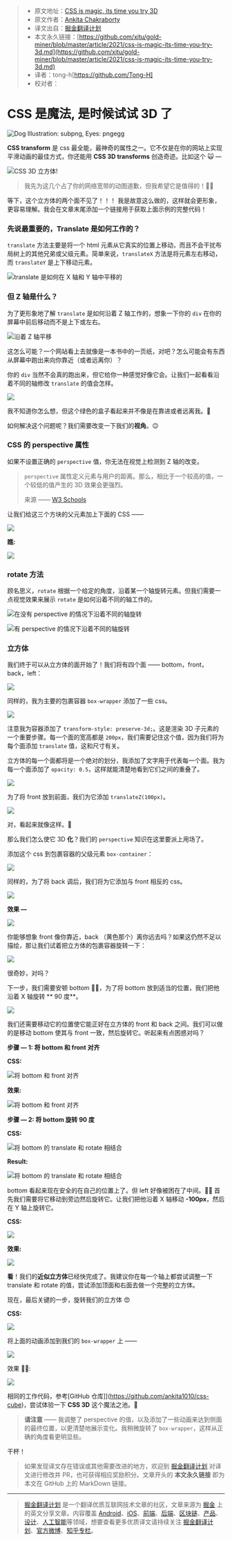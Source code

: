 > * 原文地址：[CSS is magic, its time you try 3D](https://levelup.gitconnected.com/css-is-magic-its-time-you-try-3d-91a2dd49c781)
> * 原文作者：[Ankita Chakraborty](https://medium.com/@ankitachakraborty)
> * 译文出自：[掘金翻译计划](https://github.com/xitu/gold-miner)
> * 本文永久链接：[https://github.com/xitu/gold-miner/blob/master/article/2021/css-is-magic-its-time-you-try-3d.md](https://github.com/xitu/gold-miner/blob/master/article/2021/css-is-magic-its-time-you-try-3d.md)
> * 译者：tong-h[https://github.com/Tong-H]
> * 校对者：

# CSS 是魔法, 是时候试试 3D 了

![Dog Illustration: [subpng](https://www.subpng.com/), Eyes: [pngegg](https://www.pngegg.com)](https://cdn-images-1.medium.com/max/5440/1*WKVcqB1XHjA5Fbdm-AQU-g.png)

**CSS transform** 是 css 最全能，最神奇的属性之一。它不仅是在你的网站上实现平滑动画的最佳方式，你还能用 **CSS 3D transforms** 创造奇迹。比如这个 🙀 —

![CSS 3D 立方体!](https://cdn-images-1.medium.com/max/2000/1*dFJEMRBc7vlHnLf_MYI0Iw.gif)

> 我先为这几个占了你的网络宽带的动图道歉，但我希望它是值得的！🤜🤛

等下，这个立方体的两个面不见了！！！
我是故意这么做的，这样就会更形象，更容易理解。我会在文章末尾添加一个链接用于获取上面示例的完整代码！

### 先说最重要的，Translate 是如何工作的？

`translate` 方法主要是将一个 html 元素从它真实的位置上移动，而且不会干扰布局树上的其他兄弟或父级元素。简单来说，`translateX` 方法是将元素左右移动，而 `translateY` 是上下移动元素。

![translate 是如何在 X 轴和 Y 轴中平移的](https://cdn-images-1.medium.com/max/3688/1*cq8Q9DGLScj3v038DnxjhQ.png)

### 但 Z 轴是什么？

为了更形象地了解 `translate` 是如何沿着 Z 轴工作的，想象一下你的 `div` 在你的屏幕中前后移动而不是上下或左右。

![沿着 Z 轴平移](https://cdn-images-1.medium.com/max/4328/1*qXx6HIGzXvPZY4oO_4gEFQ.png)

这怎么可能？一个网站看上去就像是一本书中的一页纸，对吧？怎么可能会有东西从屏幕中跑出来向你靠近（或者远离你）？

你的 `div` 当然不会真的跑出来，但它给你一种感觉好像它会。让我们一起看看沿着不同的轴修改 `translate` 的值会怎样。

![](https://cdn-images-1.medium.com/max/2000/1*lNQdNBsRYNzWduwKFCdR5w.gif)

我不知道你怎么想，但这个绿色的盒子看起来并不像是在靠进或者远离我。👺

如何解决这个问题呢？我们需要改变一下我们的**视角**。😉

### CSS 的 perspective 属性

如果不设置正确的 `perspective` 值，你无法在视觉上检测到 Z 轴的改变。

> `perspective` 属性定义元素与用户的距离。那么，相比于一个较高的值，一个较低的值产生的 3D 效果会更强烈。
>
> 来源 —— [W3 Schools](https://www.w3schools.com/cssref/css3_pr_perspective.asp)

让我们给这三个方块的父元素加上下面的 CSS ——

![](https://cdn-images-1.medium.com/max/2724/1*ijVRelbthN6Ivuf5xDs7Iw.png)

**瞧:**

![](https://cdn-images-1.medium.com/max/2000/1*5Go0arpobwsP4NtVYPRH4A.gif)

### rotate 方法

顾名思义，`rotate` 根据一个给定的角度，沿着某一个轴旋转元素。但我们需要一点视觉效果来展示 `rotate` 是如何沿着不同的轴工作的。

![在没有 perspective 的情况下沿着不同的轴旋转](https://cdn-images-1.medium.com/max/2000/1*L06oWqkChV9deUNUVKrITw.gif)

![有 perspective 的情况下沿着不同的轴旋转](https://cdn-images-1.medium.com/max/2000/1*nu1bM-wUxugvSsDj2H1ZSg.gif)

### 立方体

我们终于可以从立方体的面开始了！我们将有四个面 —— bottom，front，back，left：

![](https://cdn-images-1.medium.com/max/2388/1*q69vRRksjkM4M2xY0Meycg.png)

同样的，我为主要的包裹容器 `box-wrapper` 添加了一些 css。

![](https://cdn-images-1.medium.com/max/2000/1*gSM7KPGdGmzmo5D-Jpr_UA.png)

注意我为容器添加了 `transform-style: preserve-3d;`。这是渲染 3D 子元素的一个重要步骤。每一个面的宽高都是 `200px`，我们需要记住这个值，因为我们将为每个面添加 `translate` 值，这和尺寸有关。

立方体的每一个面都将是一个绝对的划分，我添加了文字用于代表每一个面。我为每一个面添加了 `opacity: 0.5`，这样就能清楚地看到它们之间的重叠了。

![](https://cdn-images-1.medium.com/max/2236/1*iygD8k6WIHvobgQKUAc9Ww.png)

为了将 front 放到前面，我们为它添加 `translateZ(100px)`。

![](https://cdn-images-1.medium.com/max/2768/1*-URkuoY7VunPTDHgQzSqsA.png)

对，看起来就像这样。🙁

那么我们怎么使它 3D **化**？我们的 `perspective` 知识在这里要派上用场了。

添加这个 css 到包裹容器的父级元素 `box-container`：

![](https://cdn-images-1.medium.com/max/2000/1*pB8EdPyeKJywcoUVkdNszw.png)

同样的，为了将 back 调后，我们将为它添加与 front 相反的 css。

![](https://cdn-images-1.medium.com/max/2000/1*r1-jRUGjUW-8a0-ckLay_Q.png)

**效果 —**

![](https://cdn-images-1.medium.com/max/2608/1*q6x7s9gLwwVf3WtIMaQYvg.png)

你能够想象 front 像你靠近，back （黄色那个）离你远去吗？如果这仍然不足以描绘，那让我们试着把立方体的包裹容器旋转一下：

![](https://cdn-images-1.medium.com/max/2000/1*jaSlx71f9SunHXIOxGdthg.gif)

很奇妙，对吗？

下一步，我们需要安顿 bottom 💁‍♀️，为了将 bottom 放到适当的位置，我们把他沿着 X 轴旋转 ** 90 度**。

![](https://cdn-images-1.medium.com/max/2000/1*icrwzzydWhtOKhj85QnO1A.gif)

我们还需要移动它的位置使它能正好在立方体的 front 和 back 之间。我们可以做的是移动 bottom 使其与 front 一致，然后旋转它。听起来有点困惑对吗？

**步骤 — 1: 将 bottom 和 front 对齐**

**CSS:**

![将 bottom 和 front 对齐](https://cdn-images-1.medium.com/max/2000/1*CBL0oCueX-bgBbVRJXC0dA.png)

**效果:**

![将 bottom 和 front 对齐](https://cdn-images-1.medium.com/max/2000/1*xLD_mS8WsK3nzScd6tbwKw.gif)

**步骤 — 2: 将 bottom 旋转 90 度**

**CSS:**

![将 bottom 的 translate 和 rotate 相结合](https://cdn-images-1.medium.com/max/2152/1*LVmwdMV9BtJEZYP9u37pmw.png)

**Result:**

![将 bottom 的 translate 和 rotate 相结合](https://cdn-images-1.medium.com/max/2000/1*qsGQ7VjZngLZm9SoU8LuxA.gif)

bottom 看起来现在安全的在自己的位置上了。但 left 好像被困在了中间。🙍‍♀️ 首先我们需要将它移动到旁边然后旋转它。让我们把他沿着 X 轴移动 **-100px**，然后在 Y 轴上旋转它。

**CSS:**

![](https://cdn-images-1.medium.com/max/2180/1*5RJvq7AM6mGD5zVVGoXM7w.png)

**效果:**

![](https://cdn-images-1.medium.com/max/2000/1*WnnTtpzcd691KA2qO0b16w.gif)

**看**！我们的**近似立方体**已经快完成了。我建议你在每一个轴上都尝试调整一下 translate 和 rotate 的值，尝试添加顶面和右面去做一个完整的立方体。

现在，最后关键的一步，旋转我们的立方体 😍

**CSS:**

![](https://cdn-images-1.medium.com/max/2000/1*VhF0Ltn-I8vLPhTc6xaj9A.png)

将上面的动画添加到我们的 `box-wrapper` 上 ——

![](https://cdn-images-1.medium.com/max/2336/1*RbHF6_VStIc1nYnx5g_pog.png)

效果 🤜🤛:

![](https://cdn-images-1.medium.com/max/2000/1*OZ9tJyqDlJZ5NZhuRT1-wA.gif)

相同的工作代码，参考[GitHub 仓库]](https://github.com/ankita1010/css-cube)，尝试体验一下 **CSS 3D** 这个魔法之池。💫


> **请注意** —— 我调整了 perspective 的值，以及添加了一些动画来达到侧面的最终位置，以更清楚地展示变化。我稍微旋转了 `box-wrapper`，这样从正确的角度看更明显些。

干杯！

> 如果发现译文存在错误或其他需要改进的地方，欢迎到 [掘金翻译计划](https://github.com/xitu/gold-miner) 对译文进行修改并 PR，也可获得相应奖励积分。文章开头的 **本文永久链接** 即为本文在 GitHub 上的 MarkDown 链接。

---

> [掘金翻译计划](https://github.com/xitu/gold-miner) 是一个翻译优质互联网技术文章的社区，文章来源为 [掘金](https://juejin.im) 上的英文分享文章。内容覆盖 [Android](https://github.com/xitu/gold-miner#android)、[iOS](https://github.com/xitu/gold-miner#ios)、[前端](https://github.com/xitu/gold-miner#前端)、[后端](https://github.com/xitu/gold-miner#后端)、[区块链](https://github.com/xitu/gold-miner#区块链)、[产品](https://github.com/xitu/gold-miner#产品)、[设计](https://github.com/xitu/gold-miner#设计)、[人工智能](https://github.com/xitu/gold-miner#人工智能)等领域，想要查看更多优质译文请持续关注 [掘金翻译计划](https://github.com/xitu/gold-miner)、[官方微博](http://weibo.com/juejinfanyi)、[知乎专栏](https://zhuanlan.zhihu.com/juejinfanyi)。
